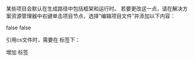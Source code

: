 某些项目会默认在生成路径中包括框架和运行时。 若要更改这一点，请在解决方案资源管理器中右键单击项目节点，选择“编辑项目文件”并添加以下内容：

<PropertyGroup>
  <AppendTargetFrameworkToOutputPath>false</AppendTargetFrameworkToOutputPath>
  <AppendRuntimeIdentifierToOutputPath>false</AppendRuntimeIdentifierToOutputPath>
</PropertyGroup>

引用cs文件时，需要在<ItemGroup></temGroup> 标签下：

增加<Compile Include = "*\*.cs"> </Compile> 标签